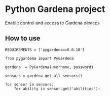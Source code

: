 # Python Gardena project
Enable control and access to Gardena devices

## How to use
```
REQUIREMENTS = ['pygardena==0.0.10']

from pygardena import PyGardena

gardena  = PyGardena(username, password)

sensors = gardena.get_all_sensors()

for sensor in sensors:
    for ability in sensor.get('abilities'):
   
```
